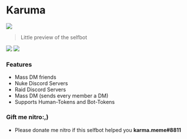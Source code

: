 


# Karuma

![](https://cdn.discordapp.com/attachments/858455563645485077/868556693947154482/unknown.png)
> Little preview of the selfbot
                
				
![](https://img.shields.io/github/stars/pandao/editor.md.svg) ![](https://img.shields.io/badge/release-v1.3-blue) ![]()

### Features

- Mass DM friends
- Nuke Discord Servers 
- Raid Discord Servers 
- Mass DM (sends every member a DM)
- Supports Human-Tokens and Bot-Tokens


### Gift me nitro:,)

- Please donate me nitro if this selfbot helped you **karma.meme#8811**
